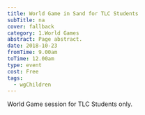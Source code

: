 ```yaml
---
title: World Game in Sand for TLC Students
subTitle: na
cover: fallback
category: 1.World Games
abstract: Page abstract.
date: 2018-10-23
fromTime: 9.00am
toTime: 12.00am
type: event
cost: Free
tags:
  - wgChildren
---
```


World Game session for TLC Students only.

